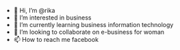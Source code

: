 - 👋 Hi, I’m @rika
- 👀 I’m interested in business
- 🌱 I’m currently learning business information technology
- 💞️ I’m looking to collaborate on e-business for woman
- 📫 How to reach me facebook

<!---
clairna588/clairna588 is a ✨ special ✨ repository because its `README.md` (this file) appears on your GitHub profile.
You can click the Preview link to take a look at your changes.
--->
